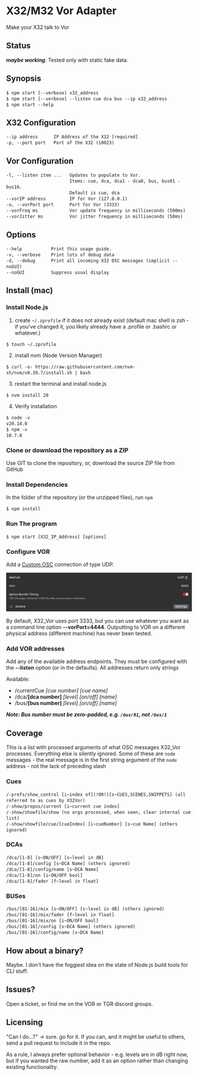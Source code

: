 # X32/M32 Vor Adapter

Make your X32 talk to Vor

## Status

___maybe working___.  Tested only with static fake data.

## Synopsis

```shell
$ npm start [--verbose] x32_address
$ npm start [--verbose] --listen cue dca bus --ip x32_address
$ npm start --help
```

## X32 Configuration

```plain
--ip address      IP Address of the X32 [required]
-p, --port port   Port of the X32 (10023)
```

## Vor Configuration

```plain
-l, --listen item ...   Updates to populate to Vor.
                        Items: cue, dca, dca1 - dca8, bus, bus01 - bus16.
                        Default is cue, dca
--vorIP address         IP for Vor (127.0.0.1)
-o, --vorPort port      Port for Vor (3333)
--vorFreq ms            Vor update frequency in milliseconds (500ms)
--vorJitter ms          Vor jitter frequency in milliseconds (50ms)
```

## Options

```plain
--help           Print this usage guide.
-v, --verbose    Print lots of debug data
-d, --debug      Print all incoming X32 OSC messages (implicit --noGUI)
--noGUI          Suppress usual display
```

## Install (mac)

### Install Node.js

1. create `~/.zprofile` if it does not already exist (default mac shell is zsh - if you've changed it, you likely already have a .profile or .bashrc or whatever.)

```shell
$ touch ~/.zprofile
```

2. install nvm (Node Version Manager)

```shell
$ curl -o- https://raw.githubusercontent.com/nvm-sh/nvm/v0.39.7/install.sh | bash
```

3. restart the terminal and install node.js

```shell
$ nvm install 20
```

4. Verify installation

```shell
$ node -v 
v20.14.0
$ npm -v 
10.7.0
```

### Clone or download the repository as a ZIP

Use GIT to clone the repository, or, download the source ZIP file from GitHub

### Install Dependencies

In the folder of the repository (or the unzipped files), run `npm`

```shell
$ npm install
```

### Run The program

```shell
$ npm start [X32_IP_Address] [options]
```

### Configure VOR

Add a [Custom OSC](https://docs.getvor.app/vor/settings/connections/show-control/custom-osc) connection of type UDP.

![Options Window](./doc/vorUDP.webp)

By default, X32_Vor uses port 3333, but you can use whatever you want as a command line option __--vorPort=4444__.  Outputting to VOR on a different physical address (different machine) has never been tested.

### Add VOR addresses

Add any of the available address endpoints. They must be configured with the __--listen__ option (or in the defaults).  All addresses return only strings

Available:

* /currentCue _[cue number] [cue name]_
* /dca/__[dca number]__ _[level] [on/off] [name]_
* /bus/__[bus number]__ _[level] [on/off] [name]_

___Note: Bus number must be zero-padded, e.g. `/bus/01`, not `/bus/1`___

## Coverage

This is a list with processed arguments of what OSC messages X32_Vor processes. Everything else is silently ignored. Some of these are `node` messages - the real message is in the first string argument of the `node` address - not the lack of preceding slash

### Cues

```plain
/-prefs/show_control [i~index of](!OR!)[s~CUES,SCENES,SNIPPETS] (all referred to as cues by X32Vor)
/-show/prepos/current [i~current cue index]
/-show/showfile/show (no args processed, when seen, clear internal cue list)
/-show/showfile/cue/[cueIndex] [i~cueNumber] [s~cue Name] (others ignored)
```

### DCAs

```plain
/dca/[1-8] [s~ON/OFF] [s~level in dB]
/dca/[1-8]/config [s~DCA Name] (others ignored)
/dca/[1-8]/config/name [s~DCA Name]
/dca/[1-8]/on [i~ON/OFF bool]
/dca/[1-8]/fader [f~level in float]
```

### BUSes

```plain
/bus/[01-16]/mix [s~ON/OFF] [s~level in dB] (others ignored)
/bus/[01-16]/mix/fader [f~level in float]
/bus/[01-16]/mix/on [i~ON/OFF bool]
/bus/[01-16]/config [s~DCA Name] (others ignored)
/bus/[01-16]/config/name [s~DCA Name]
```

## How about a binary?

Maybe. I don't have the foggiest idea on the state of Node.js build tools for CLI stuff.

## Issues?

Open a ticket, or find me on the VOR or TGR discord groups.

## Licensing

"Can I do...?" -> sure. go for it. If you can, and it might be useful to others, send a pull request to include it in the repo.

As a rule, I always prefer optional behavior - e.g. levels are in dB right now, but if you wanted the raw number, add it as an option rather than changing existing functionality.
